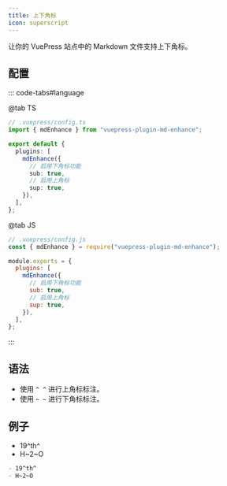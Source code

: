 ```yaml
---
title: 上下角标
icon: superscript
---
```


让你的 VuePress 站点中的 Markdown 文件支持上下角标。

<!-- more -->

## 配置

::: code-tabs#language

@tab TS

```ts {8,10}
// .vuepress/config.ts
import { mdEnhance } from "vuepress-plugin-md-enhance";

export default {
  plugins: [
    mdEnhance({
      // 启用下角标功能
      sub: true,
      // 启用上角标
      sup: true,
    }),
  ],
};
```

@tab JS

```js {8,10}
// .vuepress/config.js
const { mdEnhance } = require("vuepress-plugin-md-enhance");

module.exports = {
  plugins: [
    mdEnhance({
      // 启用下角标功能
      sub: true,
      // 启用上角标
      sup: true,
    }),
  ],
};
```

:::

## 语法

- 使用 `^ ^` 进行上角标标注。
- 使用 `~ ~` 进行下角标标注。

## 例子

- 19^th^
- H~2~O

```md
- 19^th^
- H~2~O
```
